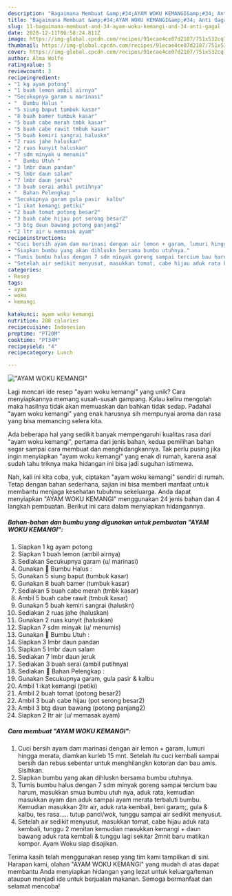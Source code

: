 ```yaml
---
description: "Bagaimana Membuat &amp;#34;AYAM WOKU KEMANGI&amp;#34; Anti Gagal"
title: "Bagaimana Membuat &amp;#34;AYAM WOKU KEMANGI&amp;#34; Anti Gagal"
slug: 11-bagaimana-membuat-and-34-ayam-woku-kemangi-and-34-anti-gagal
date: 2020-12-11T06:58:24.811Z
image: https://img-global.cpcdn.com/recipes/91ecae4ce07d2107/751x532cq70/ayam-woku-kemangi-foto-resep-utama.jpg
thumbnail: https://img-global.cpcdn.com/recipes/91ecae4ce07d2107/751x532cq70/ayam-woku-kemangi-foto-resep-utama.jpg
cover: https://img-global.cpcdn.com/recipes/91ecae4ce07d2107/751x532cq70/ayam-woku-kemangi-foto-resep-utama.jpg
author: Alma Wolfe
ratingvalue: 5
reviewcount: 3
recipeingredient:
- "1 kg ayam potong"
- "1 buah lemon ambil airnya"
- "Secukupnya garam u marinasi"
- "  Bumbu Halus "
- "5 siung baput tumbuk kasar"
- "8 buah bamer tumbuk kasar"
- "5 buah cabe merah tmbk kasar"
- "5 buah cabe rawit tmbuk kasar"
- "5 buah kemiri sangrai haluskn"
- "2 ruas jahe haluskan"
- "2 ruas kunyit haluskan"
- "7 sdm minyak u menumis"
- "  Bumbu Utuh "
- "3 lmbr daun pandan"
- "5 lmbr daun salam"
- "7 lmbr daun jeruk"
- "3 buah serai ambil putihnya"
- "  Bahan Pelengkap "
- "Secukupnya garam gula pasir  kalbu"
- "1 ikat kemangi petiki"
- "2 buah tomat potong besar2"
- "3 buah cabe hijau pot serong besar2"
- "3 btg daun bawang potong panjang2"
- "2 ltr air u memasak ayam"
recipeinstructions:
- "Cuci bersih ayam dam marinasi dengan air lemon + garam, lumuri hingga merata, diamkan kurleb 15 mnt. Setelah itu cuci kembali sampai bersih dan rebus sebentar untuk menghilangkn kotoran dan bau amis. Sisihkan."
- "Siapkan bumbu yang akan dihluskn bersama bumbu utuhnya."
- "Tumis bumbu halus dengan 7 sdm minyak goreng sampai tercium bau harum, masukkan smua bumbu utuh nya, aduk rata, kemudian masukkan ayam dan aduk sampai ayam merata terbaluti bumbu. Kemudian masukkan 2ltr air, aduk rata kembali, beri garam;, gula &amp; kalbu, tes rasa..... tutup panci/wok, tunggu sampai air sedikit menyusut."
- "Setelah air sedikit menyusut, masukkan tomat, cabe hijau aduk rata kembali, tunggu 2 menitan kemudian masukkan kemangi + daun bawang aduk rata kembali &amp; tunggu lagi sekitar 2mnit baru matikan kompor. Ayam Woku siap disajikan."
categories:
- Resep
tags:
- ayam
- woku
- kemangi

katakunci: ayam woku kemangi 
nutrition: 208 calories
recipecuisine: Indonesian
preptime: "PT20M"
cooktime: "PT34M"
recipeyield: "4"
recipecategory: Lunch

---
```



![&#34;AYAM WOKU KEMANGI&#34;](https://img-global.cpcdn.com/recipes/91ecae4ce07d2107/751x532cq70/ayam-woku-kemangi-foto-resep-utama.jpg)

Lagi mencari ide resep &#34;ayam woku kemangi&#34; yang unik? Cara menyiapkannya memang susah-susah gampang. Kalau keliru mengolah maka hasilnya tidak akan memuaskan dan bahkan tidak sedap. Padahal &#34;ayam woku kemangi&#34; yang enak harusnya sih mempunyai aroma dan rasa yang bisa memancing selera kita.



Ada beberapa hal yang sedikit banyak mempengaruhi kualitas rasa dari &#34;ayam woku kemangi&#34;, pertama dari jenis bahan, kedua pemilihan bahan segar sampai cara membuat dan menghidangkannya. Tak perlu pusing jika ingin menyiapkan &#34;ayam woku kemangi&#34; yang enak di rumah, karena asal sudah tahu triknya maka hidangan ini bisa jadi suguhan istimewa.


Nah, kali ini kita coba, yuk, ciptakan &#34;ayam woku kemangi&#34; sendiri di rumah. Tetap dengan bahan sederhana, sajian ini bisa memberi manfaat untuk membantu menjaga kesehatan tubuhmu sekeluarga. Anda dapat menyiapkan &#34;AYAM WOKU KEMANGI&#34; menggunakan 24 jenis bahan dan 4 langkah pembuatan. Berikut ini cara dalam menyiapkan hidangannya.

<!--inarticleads1-->

##### Bahan-bahan dan bumbu yang digunakan untuk pembuatan &#34;AYAM WOKU KEMANGI&#34;:

1. Siapkan 1 kg ayam potong
1. Siapkan 1 buah lemon (ambil airnya)
1. Sediakan Secukupnya garam (u/ marinasi)
1. Gunakan  🦁 Bumbu Halus :
1. Gunakan 5 siung baput (tumbuk kasar)
1. Gunakan 8 buah bamer (tumbuk kasar)
1. Sediakan 5 buah cabe merah (tmbk kasar)
1. Ambil 5 buah cabe rawit (tmbuk kasar)
1. Gunakan 5 buah kemiri sangrai (haluskn)
1. Sediakan 2 ruas jahe (haluskan)
1. Gunakan 2 ruas kunyit (haluskan)
1. Siapkan 7 sdm minyak (u/ menumis)
1. Gunakan  🦁 Bumbu Utuh :
1. Siapkan 3 lmbr daun pandan
1. Siapkan 5 lmbr daun salam
1. Sediakan 7 lmbr daun jeruk
1. Sediakan 3 buah serai (ambil putihnya)
1. Sediakan  🦁 Bahan Pelengkap :
1. Gunakan Secukupnya garam, gula pasir &amp; kalbu
1. Ambil 1 ikat kemangi (petiki)
1. Ambil 2 buah tomat (potong besar2)
1. Ambil 3 buah cabe hijau (pot serong besar2)
1. Ambil 3 btg daun bawang (potong panjang2)
1. Siapkan 2 ltr air (u/ memasak ayam)




<!--inarticleads2-->

##### Cara membuat &#34;AYAM WOKU KEMANGI&#34;:

1. Cuci bersih ayam dam marinasi dengan air lemon + garam, lumuri hingga merata, diamkan kurleb 15 mnt. Setelah itu cuci kembali sampai bersih dan rebus sebentar untuk menghilangkn kotoran dan bau amis. Sisihkan.
1. Siapkan bumbu yang akan dihluskn bersama bumbu utuhnya.
1. Tumis bumbu halus dengan 7 sdm minyak goreng sampai tercium bau harum, masukkan smua bumbu utuh nya, aduk rata, kemudian masukkan ayam dan aduk sampai ayam merata terbaluti bumbu. Kemudian masukkan 2ltr air, aduk rata kembali, beri garam;, gula &amp; kalbu, tes rasa..... tutup panci/wok, tunggu sampai air sedikit menyusut.
1. Setelah air sedikit menyusut, masukkan tomat, cabe hijau aduk rata kembali, tunggu 2 menitan kemudian masukkan kemangi + daun bawang aduk rata kembali &amp; tunggu lagi sekitar 2mnit baru matikan kompor. Ayam Woku siap disajikan.




Terima kasih telah menggunakan resep yang tim kami tampilkan di sini. Harapan kami, olahan &#34;AYAM WOKU KEMANGI&#34; yang mudah di atas dapat membantu Anda menyiapkan hidangan yang lezat untuk keluarga/teman ataupun menjadi ide untuk berjualan makanan. Semoga bermanfaat dan selamat mencoba!
